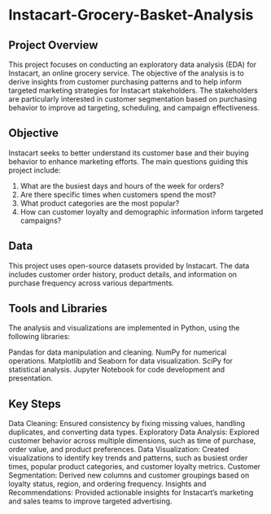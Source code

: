 # Instacart-Grocery-Basket-Analysis

## Project Overview
This project focuses on conducting an exploratory data analysis (EDA) for Instacart, an online grocery service. The objective of the analysis is to derive insights from customer purchasing patterns and to help inform targeted marketing strategies for Instacart stakeholders. The stakeholders are particularly interested in customer segmentation based on purchasing behavior to improve ad targeting, scheduling, and campaign effectiveness.

## Objective
Instacart seeks to better understand its customer base and their buying behavior to enhance marketing efforts. The main questions guiding this project include:
1. What are the busiest days and hours of the week for orders?
2. Are there specific times when customers spend the most?
3. What product categories are the most popular?
4. How can customer loyalty and demographic information inform targeted campaigns?

## Data
This project uses open-source datasets provided by Instacart. The data includes customer order history, product details, and information on purchase frequency across various departments.

## Tools and Libraries
The analysis and visualizations are implemented in Python, using the following libraries:

Pandas for data manipulation and cleaning.
NumPy for numerical operations.
Matplotlib and Seaborn for data visualization.
SciPy for statistical analysis.
Jupyter Notebook for code development and presentation.

## Key Steps
Data Cleaning: Ensured consistency by fixing missing values, handling duplicates, and converting data types.
Exploratory Data Analysis: Explored customer behavior across multiple dimensions, such as time of purchase, order value, and product preferences.
Data Visualization: Created visualizations to identify key trends and patterns, such as busiest order times, popular product categories, and customer loyalty metrics.
Customer Segmentation: Derived new columns and customer groupings based on loyalty status, region, and ordering frequency.
Insights and Recommendations: Provided actionable insights for Instacart’s marketing and sales teams to improve targeted advertising.

